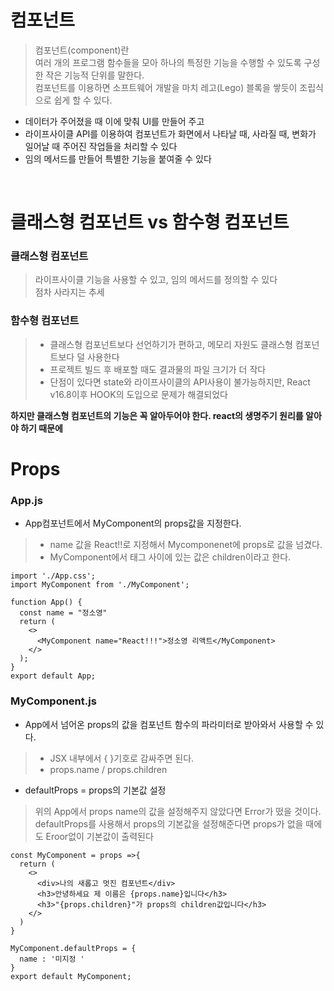 # 컴포넌트<br>
> 컴포넌트(component)란<br>
> 여러 개의 프로그램 함수들을 모아 하나의 특정한 기능을 수행할 수 있도록 구성한 작은 기능적 단위를 말한다.<br>
> 컴포넌트를 이용하면 소프트웨어 개발을 마치 레고(Lego) 블록을 쌓듯이 조립식으로 쉽게 할 수 있다.<br>
- 데이터가 주어졌을 때 이에 맞춰 UI를 만들어 주고<br>
- 라이프사이클 API를 이용하여 컴포넌트가 화면에서 나타날 때, 사라질 때, 변화가 일어날 때 주어진 작업들을 처리할 수 있다<br>
- 임의 메서드를 만들어 특별한 기능을 붙여줄 수 있다<br>
<br>

# 클래스형 컴포넌트 vs 함수형 컴포넌트<br>
### 클래스형 컴포넌트<br>
> 라이프사이클 기능을 사용할 수 있고, 임의 메서드를 정의할 수 있다<br>
> 점차 사라지는 추세<br>
### 함수형 컴포넌트<br>
> - 클래스형 컴포넌트보다 선언하기가 편하고, 메모리 자원도 클래스형 컴포넌트보다 덜 사용한다<br>
> - 프로젝트 빌드 후 배포할 때도 결과물의 파일 크기가 더 작다<br>
> - 단점이 있다면 state와 라이프사이클의 API사용이 불가능하지만, React v16.8이후 HOOK의 도입으로 문제가 해결되었다<br>

**하지만 클래스형 컴포넌트의 기능은 꼭 알아두어야 한다. react의 생명주기 원리를 알아야 하기 때문에**
<br>

# Props<br>
### App.js<br>
- App컴포넌트에서 MyComponent의 props값을 지정한다. <br>
> - name 값을 React!!로 지정해서 Mycomponenet에 props로 값을 넘겼다.<br>
> - MyComponent에서 태그 사이에 있는 값은 children이라고 한다. <br>
```
import './App.css';
import MyComponent from './MyComponent';

function App() {
  const name = "정소영"
  return (
    <>
      <MyComponent name="React!!!">정소영 리액트</MyComponent>
    </>
  );
}
export default App;

```
### MyComponent.js<br>
- App에서 넘어온 props의 값을 컴포넌트 함수의 파라미터로 받아와서 사용할 수 있다.<br>
> - JSX 내부에서 { }기호로 감싸주면 된다.<br>
> - props.name / props.children <br>
- defaultProps = props의 기본값 설정<br>
> 위의 App에서 props name의 값을 설정해주지 않았다면 Error가 떴을 것이다. <br>
> defaultProps를 사용해서 props의 기본값을 설정해준다면 props가 없을 때에도 Eroor없이 기본값이 출력된다<br>

```
const MyComponent = props =>{
  return ( 
    <>
      <div>나의 새롭고 멋진 컴포넌트</div>
      <h3>안녕하세요 제 이름은 {props.name}입니다</h3>
      <h3>"{props.children}"가 props의 children값입니다</h3>
    </>
  )
}

MyComponent.defaultProps = {
  name : '미지정 '
}
export default MyComponent;

```


